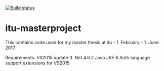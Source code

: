 [![Build status](https://ci.appveyor.com/api/projects/status/tykt2jeewcvw1jla?svg=true)](https://ci.appveyor.com/project/rlh/itu-masterproject)

# itu-masterproject
This contains code used for my master thesis at itu - 1. February - 1. June 2017.

Requirements:
VS2015 update 3
.Net 4.6.2
Java JRE 8
Antlr language support extensions for VS2015
